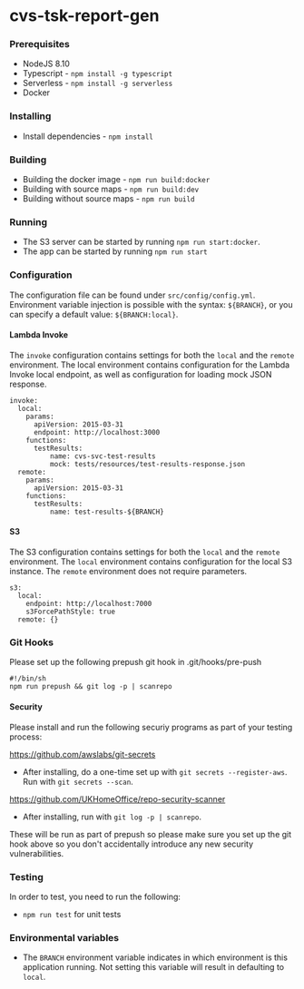  # cvs-tsk-report-gen

### Prerequisites
- NodeJS 8.10
- Typescript - `npm install -g typescript`
- Serverless - `npm install -g serverless`
- Docker

### Installing
- Install dependencies - `npm install`

### Building
- Building the docker image - `npm run build:docker`
- Building with source maps - `npm run build:dev`
- Building without source maps - `npm run build`

### Running
- The S3 server can be started by running `npm run start:docker`.
- The app can be started by running `npm run start`

### Configuration
The configuration file can be found under `src/config/config.yml`.
Environment variable injection is possible with the syntax:
`${BRANCH}`, or you can specify a default value: `${BRANCH:local}`.

#### Lambda Invoke
The `invoke` configuration contains settings for both the `local` and the `remote` environment.
The local environment contains configuration for the Lambda Invoke local endpoint, as well as configuration for loading mock JSON response.
```
invoke:
  local:
    params:
      apiVersion: 2015-03-31
      endpoint: http://localhost:3000
    functions:
      testResults:
          name: cvs-svc-test-results
          mock: tests/resources/test-results-response.json
  remote:
    params:
      apiVersion: 2015-03-31
    functions:
      testResults:
          name: test-results-${BRANCH}
```
#### S3
The S3 configuration contains settings for both the `local` and the `remote` environment. The `local` environment contains configuration for the local S3 instance. The `remote` environment does not require parameters.
```
s3:
  local:
    endpoint: http://localhost:7000
    s3ForcePathStyle: true
  remote: {}
```

### Git Hooks

Please set up the following prepush git hook in .git/hooks/pre-push

```
#!/bin/sh
npm run prepush && git log -p | scanrepo

```

#### Security

Please install and run the following securiy programs as part of your testing process:

https://github.com/awslabs/git-secrets

- After installing, do a one-time set up with `git secrets --register-aws`. Run with `git secrets --scan`.

https://github.com/UKHomeOffice/repo-security-scanner

- After installing, run with `git log -p | scanrepo`.

These will be run as part of prepush so please make sure you set up the git hook above so you don't accidentally introduce any new security vulnerabilities.

### Testing
In order to test, you need to run the following:
- `npm run test` for unit tests


### Environmental variables

- The `BRANCH` environment variable indicates in which environment is this application running. Not setting this variable will result in defaulting to `local`.
